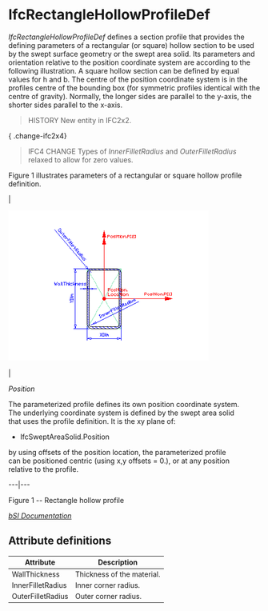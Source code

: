 IfcRectangleHollowProfileDef
============================
_IfcRectangleHollowProfileDef_ defines a section profile that provides the
defining parameters of a rectangular (or square) hollow section to be used by
the swept surface geometry or the swept area solid. Its parameters and
orientation relative to the position coordinate system are according to the
following illustration. A square hollow section can be defined by equal values
for h and b. The centre of the position coordinate system is in the profiles
centre of the bounding box (for symmetric profiles identical with the centre
of gravity). Normally, the longer sides are parallel to the y-axis, the
shorter sides parallel to the x-axis.  
  
> HISTORY  New entity in IFC2x2.  
  
{ .change-ifc2x4}  
> IFC4 CHANGE  Types of _InnerFilletRadius_ and _OuterFilletRadius_ relaxed to
> allow for zero values.  
  
Figure 1 illustrates parameters of a rectangular or square hollow profile
definition.  
  
  
  
  
  
|  
  
![hollow rectange shape profile](../figures/ifcrectanglehollowprofiledef.gif)  
  
  
|  
  

_Position_  
  
The parameterized profile defines its own position coordinate system.  
The underlying coordinate system is defined by the swept area solid  
that uses the profile definition. It is the xy plane of:

  

  

  * IfcSweptAreaSolid.Position
  

  

by using offsets of the position location, the parameterized profile  
can be positioned centric (using x,y offsets = 0.), or at any position  
relative to the profile.

  
  
  
  
---|---  
  
  
  
  
  

Figure 1 -- Rectangle hollow profile  
  
  
  
[ _bSI
Documentation_](https://standards.buildingsmart.org/IFC/DEV/IFC4_2/FINAL/HTML/schema/ifcprofileresource/lexical/ifcrectanglehollowprofiledef.htm)


Attribute definitions
---------------------
| Attribute         | Description                |
|-------------------|----------------------------|
| WallThickness     | Thickness of the material. |
| InnerFilletRadius | Inner corner radius.       |
| OuterFilletRadius | Outer corner radius.       |

